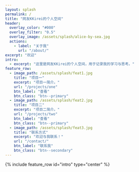 ```yaml
---
layout: splash
permalink: /
title: "网友KKirei的个人空间"
header:
  overlay_color: "#000"
  overlay_filter: "0.5"
  overlay_image: /assets/splash/alice-by-sea.jpg
  actions:
    - label: "关于我"
      url: "/about/"
excerpt: "欢迎"
intro:
  - excerpt: "这里是网友KKirei的个人空间，用于记录我的学习与思考。"
feature_row:
  - image_path: /assets/splash/feat1.jpg
    title: "项目一"
    excerpt: "项目一简介。"
    url: "/projects/one"
    btn_label: "查看"
    btn_class: "btn--primary"
  - image_path: /assets/splash/feat2.jpg
    title: "项目二"
    excerpt: "项目二简介。"
    url: "/projects/two"
    btn_label: "查看"
    btn_class: "btn--primary"
  - image_path: /assets/splash/feat3.jpg
    title: "联系方式"
    excerpt: "欢迎与我联系！"
    url: "/contact/"
    btn_label: "联系我"
    btn_class: "btn--secondary"
---
```


{% include feature_row id="intro" type="center" %}
